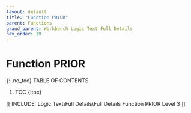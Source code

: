 ```yaml
---
layout: default
title: "Function PRIOR"
parent: Functions
grand_parent: Workbench Logic Text Full Details
nav_order: 19
---
```

# Function PRIOR
{: .no_toc}
TABLE OF CONTENTS 
1. TOC
{:toc}  
 
  [[ INCLUDE: Logic Text\Full Details\Full Details Function PRIOR Level 3 ]]
